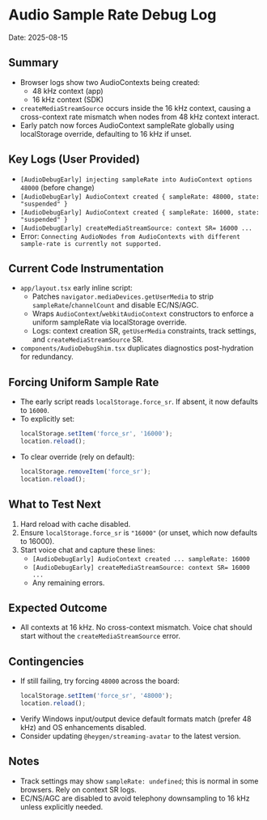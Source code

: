 # Audio Sample Rate Debug Log

Date: 2025-08-15

## Summary
- Browser logs show two AudioContexts being created:
  - 48 kHz context (app)
  - 16 kHz context (SDK)
- `createMediaStreamSource` occurs inside the 16 kHz context, causing a cross-context rate mismatch when nodes from 48 kHz context interact.
- Early patch now forces AudioContext sampleRate globally using localStorage override, defaulting to 16 kHz if unset.

## Key Logs (User Provided)
- `[AudioDebugEarly] injecting sampleRate into AudioContext options 48000` (before change)
- `[AudioDebugEarly] AudioContext created { sampleRate: 48000, state: "suspended" }`
- `[AudioDebugEarly] AudioContext created { sampleRate: 16000, state: "suspended" }`
- `[AudioDebugEarly] createMediaStreamSource: context SR= 16000 ...`
- Error: `Connecting AudioNodes from AudioContexts with different sample-rate is currently not supported.`

## Current Code Instrumentation
- `app/layout.tsx` early inline script:
  - Patches `navigator.mediaDevices.getUserMedia` to strip `sampleRate`/`channelCount` and disable EC/NS/AGC.
  - Wraps `AudioContext`/`webkitAudioContext` constructors to enforce a uniform sampleRate via localStorage override.
  - Logs: context creation SR, `getUserMedia` constraints, track settings, and `createMediaStreamSource` SR.
- `components/AudioDebugShim.tsx` duplicates diagnostics post-hydration for redundancy.

## Forcing Uniform Sample Rate
- The early script reads `localStorage.force_sr`. If absent, it now defaults to `16000`.
- To explicitly set:
  ```js
  localStorage.setItem('force_sr', '16000');
  location.reload();
  ```
- To clear override (rely on default):
  ```js
  localStorage.removeItem('force_sr');
  location.reload();
  ```

## What to Test Next
1. Hard reload with cache disabled.
2. Ensure `localStorage.force_sr` is `"16000"` (or unset, which now defaults to 16000).
3. Start voice chat and capture these lines:
   - `[AudioDebugEarly] AudioContext created ... sampleRate: 16000`
   - `[AudioDebugEarly] createMediaStreamSource: context SR= 16000 ...`
   - Any remaining errors.

## Expected Outcome
- All contexts at 16 kHz. No cross-context mismatch. Voice chat should start without the `createMediaStreamSource` error.

## Contingencies
- If still failing, try forcing `48000` across the board:
  ```js
  localStorage.setItem('force_sr', '48000');
  location.reload();
  ```
- Verify Windows input/output device default formats match (prefer 48 kHz) and OS enhancements disabled.
- Consider updating `@heygen/streaming-avatar` to the latest version.

## Notes
- Track settings may show `sampleRate: undefined`; this is normal in some browsers. Rely on context SR logs.
- EC/NS/AGC are disabled to avoid telephony downsampling to 16 kHz unless explicitly needed.
